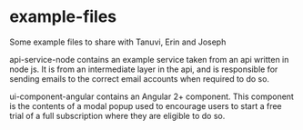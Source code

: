 # example-files
Some example files to share with Tanuvi, Erin and Joseph

api-service-node contains an example service taken from an api written in node js.  It is from an intermediate layer in the api, and is responsible for sending emails to the correct email accounts when required to do so.

ui-component-angular contains an Angular 2+ component.  This component is the contents of a modal popup used to encourage users to start a free trial of a full subscription where they are eligible to do so.
